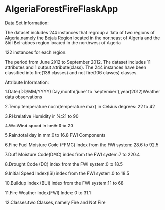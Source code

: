 # AlgeriaForestFireFlaskApp
Data Set Information:

The dataset includes 244 instances that regroup a data of two regions of Algeria,namely the Bejaia Region located in the northeast of Algeria and the Sidi Bel-abbes region located in the northwest of Algeria

122 instances for each region.

The period from June 2012 to September 2012. The dataset includes 11 attributes and 1 output attribute(class). The 244 instances have been classified into fire(138 classes) and not fire(106 classes) classes.

Attribute Information:

1.Date:(DD/MM/YYYY) Day,month('june' to 'september'),year(2012)Weather data observations

2.Temp:temperature noon(temperature max) in Celsius degrees: 22 to 42

3.RH:relative Humidity in %:21 to 90

4.Ws:Wind speed in km/h:6 to 29

5.Rain:total day in mm:0 to 16.8 FWI Components

6.Fine Fuel Moisture Code (FFMC) index from the FWi system: 
  28.6 to 92.5

7.Duff Moisture Code(DMC) index from the FWI system:7 to 220.4

8.Drought Code (DC) index from the FWI system:0 to 18.5

9.Initial Speed Index(ISI) index from  the FWI system:0 to 18.5

10.Buildup Index (BUI) index from the FWI system:1.1 to 68

11.Fire Weather Index(FWI) Index: 0 to 31.1

12.Classes:two Classes, namely Fire and Not Fire
